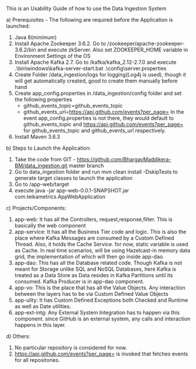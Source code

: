 This is an Usability Guide of how to use the Data Ingestion System

a) Prerequisites - The following are required before the Application is launched:

1) Java 8(minimum)
2) Install Apache Zookeeper 3.6.2. Go to /zookeeper/apache-zookeeper-3.6.2/bin and execute zkServer. Also set ZOOKEEPER_HOME variable in Environment Settings of the OS
3) Install Apache Kafka 2.7. Go to /kafka/kafka_2.12-2.7.0 and execute .\bin\windows\kafka-server-start.bat .\config\server.properties
4) Create Folder /data_ingestion/logs for logging(Log4j is used), though it will get automatically created, good to create them manually before hand
5) Create app_config.properties in /data_ingestion/config folder and set the following properties
	- github_events_topic=github_events_topic
	- github_events_url=https://api.github.com/events?per_page=
In the event app_config.properties is not there, they would default to github_events_topic and https://api.github.com/events?per_page= for github_events_topic and github_events_url respectively.
6) Install Maven 3.6.3


b) Steps to Launch the Application:

1) Take the code from GIT - https://github.com/BhargavMaddikera-BM/data_ingestion.git master branch
2) Go to data_ingestion folder and run mvn clean install -DskipTests to generate target classes to launch the application
3) Go to /app-web/target
4) execute java -jar app-web-0.0.1-SNAPSHOT.jar com.teikametrics.AppWebApplication


c) Projects/Components:

1) app-web: It has all the Controllers, request,response,filter. This is basically the web component
2) app-service: It has all the Business Tier code and logic. This is also the place where Kafka Messages are consumed by a Custom Defined Thread. Also, it holds the Cache Service. for now, static variable is used as Cache. In real time scenarios, will be using Hazelcast-in memory data grid, the implementation of which will then go inside app-dao.
3) app-dao: This has all the Database related code. Though Kafka is not meant for Storage unlike SQL and NoSQL Databases, here Kafka is treated as a Data Store as Data resides in Kafka Partitions until its consumed. Kafka Producer is in app-dao component.
4) app-vo: This is the place that has all the Value Objects. Any interaction between the layers has to be via Custom Defined Value Objects
5) app-ulity: It has Custom Defined Exceptions both Checked and Runtime as well as Date utilities.
6) app-ext-intg: Any External System Integration has to happen via this component. since GitHub is an external system, any calls and interaction happens in this layer.


d) Others:

1) No particular repository is considered for now.
2) https://api.github.com/events?per_page= is invoked that fetches events for all repositories.